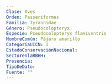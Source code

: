 ```yaml
---
Clase: Aves
Orden: Passeriformes
Familia: Tyrannidae
Género: Pseudocolopteryx
Especie: Pseudocolopteryx flaviventris
NombreComún: Pájaro amarillo
CategoríaUICN: I
EstadoConservaciónNacional: 
SectorenlaRBHH: 
Presencia: 
TipoDeDato: 
Fuente: ""
---
```

